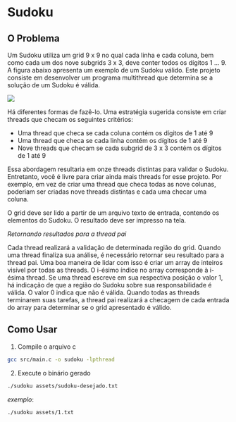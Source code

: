 # Sudoku
## O Problema

Um Sudoku utiliza um grid 9 x 9 no qual cada linha e cada coluna, bem
como cada um dos nove subgrids 3 x 3, deve conter todos os dígitos 1 ...
9. A figura abaixo apresenta um exemplo de um Sudoku válido. Este
projeto consiste em desenvolver um programa multithread que determina
se a solução de um Sudoku é válida.

![](https://i.imgur.com/8eje0zo.png)

Há diferentes formas de fazê-lo. Uma estratégia sugerida consiste em
criar threads que checam os seguintes critérios:

- Uma thread que checa se cada coluna contém os dígitos de 1 até 9
- Uma thread que checa se cada linha contém os dígitos de 1 até 9
- Nove threads que checam se cada subgrid de 3 x 3 contém os
dígitos de 1 até 9

Essa abordagem resultaria em onze threads distintas para validar o
Sudoku. Entretanto, você é livre para criar ainda mais threads for esse
projeto. Por exemplo, em vez de criar uma thread que checa todas as
nove colunas, poderiam ser criadas nove threads distintas e cada uma
checar uma coluna.

O grid deve ser lido a partir de um arquivo texto de entrada, contendo os
elementos do Sudoku. O resultado deve ser impresso na tela.

_Retornando resultados para a thread pai_

Cada thread realizará a validação de determinada região do grid. Quando
uma thread finaliza sua análise, é necessário retornar seu resultado para
a thread pai. Uma boa maneira de lidar com isso é criar um array de
inteiros visível por todas as threads. O i-ésimo índice no array
corresponde à i-ésima thread. Se uma thread escreve em sua respectiva
posição o valor 1, há indicação de que a região do Sudoku sobre sua
responsabilidade é válida. O valor 0 indica que não é válida. Quando todas
as threads terminarem suas tarefas, a thread pai realizará a checagem
de cada entrada do array para determinar se o grid apresentado é válido.

## Como Usar

1. Compile o arquivo c 
``` bash
gcc src/main.c -o sudoku -lpthread
```

2. Execute o binário gerado
``` bash
./sudoku assets/sudoku-desejado.txt
```
_exemplo_:

``` bash
./sudoku assets/1.txt
```

